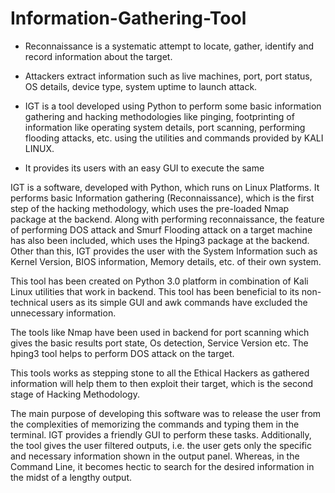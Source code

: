 # Information-Gathering-Tool


* Reconnaissance is a systematic attempt to locate, 
  gather, identify and record information about the target.

* Attackers extract information such as live machines, port, 
  port status, OS details, device type, system uptime to launch attack. 

* IGT is a tool developed using Python to perform some basic 
  information gathering and hacking methodologies like pinging, 
  footprinting of information like operating system details, port scanning, 
  performing flooding attacks, etc. using the utilities and commands provided by KALI LINUX.

* It provides its users with an easy GUI to execute the same

IGT is a software, developed with Python, which runs on Linux Platforms. It performs basic Information gathering (Reconnaissance), which is the first step of the hacking methodology, which uses the pre-loaded Nmap package at the backend. Along with performing reconnaissance, the feature of performing DOS attack and Smurf Flooding attack on a target machine has also been included, which uses the Hping3 package at the backend. Other than this, IGT provides the user with the System Information such as Kernel Version, BIOS information, Memory details, etc. of their own system. 

This tool has been created on Python 3.0 platform in combination of Kali Linux utilities  that work in backend. This tool has been beneficial to its non-technical users as its simple GUI and awk commands have excluded the unnecessary information.

The tools like Nmap have been used in backend for port scanning which gives the basic results port state, Os detection, Service Version etc. The hping3 tool helps to perform DOS attack on the target.

This tools works as stepping stone to all the Ethical Hackers as gathered information will help them to then exploit their target, which is the second stage of Hacking Methodology.    

The main purpose of developing this software was to release the user from the complexities of memorizing the commands and typing them in the terminal. IGT provides a friendly GUI to perform these tasks. Additionally, the tool gives the user filtered outputs, i.e. the user gets only the specific and necessary information shown in the output panel. Whereas, in the Command Line, it becomes hectic to search for the desired information in the midst of a lengthy output.

